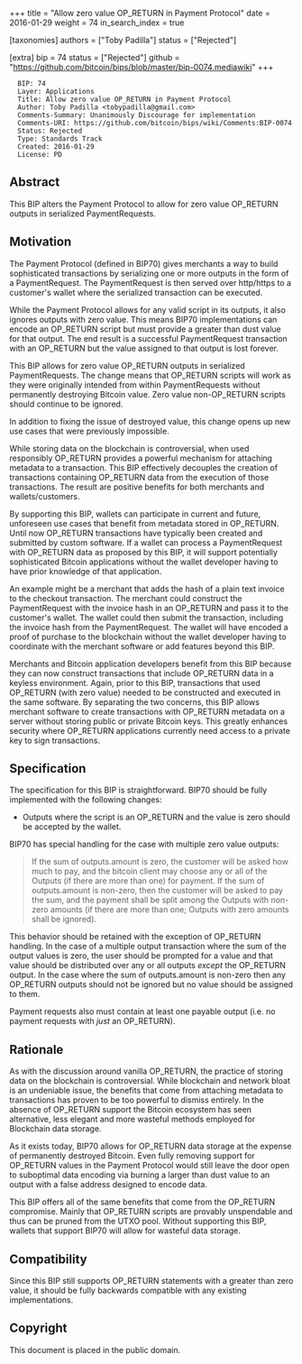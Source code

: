 +++
title = "Allow zero value OP_RETURN in Payment Protocol"
date = 2016-01-29
weight = 74
in_search_index = true

[taxonomies]
authors = ["Toby Padilla"]
status = ["Rejected"]

[extra]
bip = 74
status = ["Rejected"]
github = "https://github.com/bitcoin/bips/blob/master/bip-0074.mediawiki"
+++

      BIP: 74
      Layer: Applications
      Title: Allow zero value OP_RETURN in Payment Protocol
      Author: Toby Padilla <tobypadilla@gmail.com>
      Comments-Summary: Unanimously Discourage for implementation
      Comments-URI: https://github.com/bitcoin/bips/wiki/Comments:BIP-0074
      Status: Rejected
      Type: Standards Track
      Created: 2016-01-29
      License: PD

## Abstract

This BIP alters the Payment Protocol to allow for zero value OP_RETURN
outputs in serialized PaymentRequests.

## Motivation

The Payment Protocol (defined in BIP70) gives merchants a way to build
sophisticated transactions by serializing one or more outputs in the
form of a PaymentRequest. The PaymentRequest is then served over
http/https to a customer's wallet where the serialized transaction can
be executed.

While the Payment Protocol allows for any valid script in its outputs,
it also ignores outputs with zero value. This means BIP70
implementations can encode an OP_RETURN script but must provide a
greater than dust value for that output. The end result is a successful
PaymentRequest transaction with an OP_RETURN but the value assigned to
that output is lost forever.

This BIP allows for zero value OP_RETURN outputs in serialized
PaymentRequests. The change means that OP_RETURN scripts will work as
they were originally intended from within PaymentRequests without
permanently destroying Bitcoin value. Zero value non-OP_RETURN scripts
should continue to be ignored.

In addition to fixing the issue of destroyed value, this change opens up
new use cases that were previously impossible.

While storing data on the blockchain is controversial, when used
responsibly OP_RETURN provides a powerful mechanism for attaching
metadata to a transaction. This BIP effectively decouples the creation
of transactions containing OP_RETURN data from the execution of those
transactions. The result are positive benefits for both merchants and
wallets/customers.

By supporting this BIP, wallets can participate in current and future,
unforeseen use cases that benefit from metadata stored in OP_RETURN.
Until now OP_RETURN transactions have typically been created and
submitted by custom software. If a wallet can process a PaymentRequest
with OP_RETURN data as proposed by this BIP, it will support potentially
sophisticated Bitcoin applications without the wallet developer having
to have prior knowledge of that application.

An example might be a merchant that adds the hash of a plain text
invoice to the checkout transaction. The merchant could construct the
PaymentRequest with the invoice hash in an OP_RETURN and pass it to the
customer's wallet. The wallet could then submit the transaction,
including the invoice hash from the PaymentRequest. The wallet will have
encoded a proof of purchase to the blockchain without the wallet
developer having to coordinate with the merchant software or add
features beyond this BIP.

Merchants and Bitcoin application developers benefit from this BIP
because they can now construct transactions that include OP_RETURN data
in a keyless environment. Again, prior to this BIP, transactions that
used OP_RETURN (with zero value) needed to be constructed and executed
in the same software. By separating the two concerns, this BIP allows
merchant software to create transactions with OP_RETURN metadata on a
server without storing public or private Bitcoin keys. This greatly
enhances security where OP_RETURN applications currently need access to
a private key to sign transactions.

## Specification

The specification for this BIP is straightforward. BIP70 should be fully
implemented with the following changes:

- Outputs where the script is an OP_RETURN and the value is zero should
  be accepted by the wallet.

BIP70 has special handling for the case with multiple zero value
outputs:

> If the sum of outputs.amount is zero, the customer will be asked how
> much to pay, and the bitcoin client may choose any or all of the
> Outputs (if there are more than one) for payment. If the sum of
> outputs.amount is non-zero, then the customer will be asked to pay the
> sum, and the payment shall be split among the Outputs with non-zero
> amounts (if there are more than one; Outputs with zero amounts shall
> be ignored).

This behavior should be retained with the exception of OP_RETURN
handling. In the case of a multiple output transaction where the sum of
the output values is zero, the user should be prompted for a value and
that value should be distributed over any or all outputs *except* the
OP_RETURN output. In the case where the sum of outputs.amount is
non-zero then any OP_RETURN outputs should not be ignored but no value
should be assigned to them.

Payment requests also must contain at least one payable output (i.e. no
payment requests with *just* an OP_RETURN).

## Rationale

As with the discussion around vanilla OP_RETURN, the practice of storing
data on the blockchain is controversial. While blockchain and network
bloat is an undeniable issue, the benefits that come from attaching
metadata to transactions has proven to be too powerful to dismiss
entirely. In the absence of OP_RETURN support the Bitcoin ecosystem has
seen alternative, less elegant and more wasteful methods employed for
Blockchain data storage.

As it exists today, BIP70 allows for OP_RETURN data storage at the
expense of permanently destroyed Bitcoin. Even fully removing support
for OP_RETURN values in the Payment Protocol would still leave the door
open to suboptimal data encoding via burning a larger than dust value to
an output with a false address designed to encode data.

This BIP offers all of the same benefits that come from the OP_RETURN
compromise. Mainly that OP_RETURN scripts are provably unspendable and
thus can be pruned from the UTXO pool. Without supporting this BIP,
wallets that support BIP70 will allow for wasteful data storage.

## Compatibility

Since this BIP still supports OP_RETURN statements with a greater than
zero value, it should be fully backwards compatible with any existing
implementations.

## Copyright

This document is placed in the public domain.
